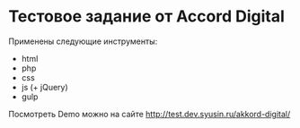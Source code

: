 # Тестовое задание от Accord Digital

Применены следующие инструменты:
- html
- php
- css
- js (+ jQuery)
- gulp

Посмотреть Demo можно на сайте http://test.dev.syusin.ru/akkord-digital/
